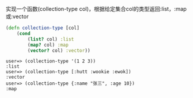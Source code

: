 实现一个函数(collection-type col)，根据给定集合col的类型返回:list，:map或:vector

```clojure
(defn collection-type [col]
    (cond
        (list? col) :list
        (map? col) :map
        (vector? col) :vector))
```

```repl
user=> (collection-type '(1 2 3))
:list
user=> (collection-type [:hutt :wookie :ewok])
:vector
user=> (collection-type {:name "张三", :age 10})
:map
```
